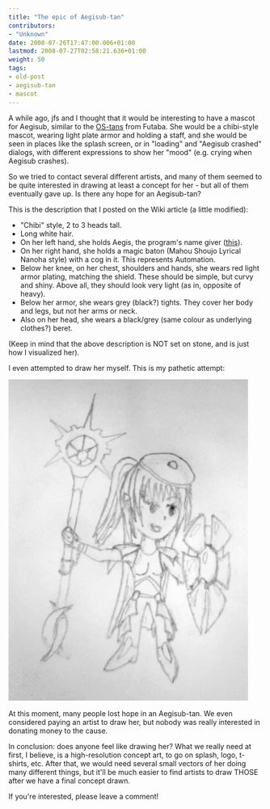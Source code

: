 ```yaml
---
title: "The epic of Aegisub-tan"
contributors:
- "Unknown"
date: 2008-07-26T17:47:00.006+01:00
lastmod: 2008-07-27T02:58:21.636+01:00
weight: 50
tags:
- old-post
- aegisub-tan
- mascot
---
```

A while ago, jfs and I thought that it would be interesting to have a mascot for Aegisub, similar to the [OS-tans](http://en.wikipedia.org/wiki/Os-tan) from Futaba. She would be a chibi-style mascot, wearing light plate armor and holding a staff, and she would be seen in places like the splash screen, or in "loading" and "Aegisub crashed" dialogs, with different expressions to show her "mood" (e.g. crying when Aegisub crashes).

So we tried to contact several different artists, and many of them seemed to be quite interested in drawing at least a concept for her - but all of them eventually gave up. Is there any hope for an Aegisub-tan?

This is the description that I posted on the Wiki article (a little modified):
* "Chibi" style, 2 to 3 heads tall.
* Long white hair.
* On her left hand, she holds Aegis, the program's name giver ([this](http://malakith.net/aegiw/images/e/e5/Aegis.png)).
* On her right hand, she holds a magic baton (Mahou Shoujo Lyrical Nanoha style) with a cog in it. This represents Automation.
* Below her knee, on her chest, shoulders and hands, she wears red light armor plating, matching the shield. These should be simple, but curvy and shiny. Above all, they should look very light (as in, opposite of heavy).
* Below her armor, she wears grey (black?) tights. They cover her body and legs, but not her arms or neck.
* Also on her head, she wears a black/grey (same colour as underlying clothes?) beret.


(Keep in mind that the above description is NOT set on stone, and is just how I visualized her).

I even attempted to draw her myself. This is my pathetic attempt:

![](/img/blog/old/aegitan3.jpg)

At this moment, many people lost hope in an Aegisub-tan. We even considered paying an artist to draw her, but nobody was really interested in donating money to the cause.

In conclusion: does anyone feel like drawing her? What we really need at first, I believe, is a high-resolution concept art, to go on splash, logo, t-shirts, etc. After that, we would need several small vectors of her doing many different things, but it'll be much easier to find artists to draw THOSE after we have a final concept drawn.

If you're interested, please leave a comment!

